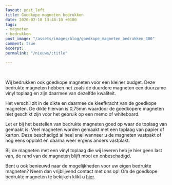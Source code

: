 ```yaml
---
layout: post_left
title: Goedkope magneten bedrukken
date: 2020-02-18 13:48:10 +0100
tags:
- magneten
- bedrukken
post_image: "/assets/images/blog/goedkope_magneten_bedrukken_400"
comment: true
excerpt: 
permalink: "/nieuws/:title"

---
```

<br>  
<p>Wij bedrukken ook goedkope magneten voor een kleiner budget. Deze bedrukte magneten hebben net zoals de duurdere magneten een duurzame vinyl toplaag en zijn daarmee van dezelfde kwaliteit.</p><p> Het verschil zit in de dikte en daarmee de kleefkracht van de goedkope magneten. De dikte hiervan is 0,75mm waardoor de goedkopere magneten niet geschikt zijn voor het gebruik op een memo of whiteboard.</p>  
  
<p>Let er bij het bestellen van bedrukte magneten goed op waar de toplaag van gemaakt is. Veel magneten worden gemaakt met een toplaag van papier of karton. Deze beschadigd al heel snel wanneer u de magneten vastpakt of nog eens opplakt en daarna weer ergens anders vastplakt. </p><p>Bij de magneten met een vinyl toplaag die wij leveren heb je hier geen last van, de rand van de magneten blijft mooi en onbeschadigd.</p>  
  
<p>Bent u ook benieuwd naar de mogelijkheden voor uw eigen bedrukte magneten? Neem dan vrijblijvend contact met ons op! Om de goedkope bedrukte magneten te bekijken klikt u <a href="https://www.allpremiums.nl/goedkope-koelkast-magneten-bedrukken" title="goedkope magneten bedrukken" >hier</a>.</p>